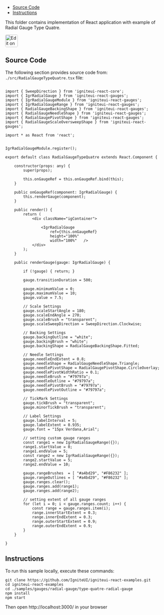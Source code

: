 <!-- NOTE: do not change this file because it will be auto re-generated from template file: -->
<!-- https://github.com/IgniteUI/igniteui-react-examples/tree/master/templates/sample/ReadMe.md -->

<!-- ## Table of Contents -->
<!-- - [Sample Preview](#Sample-Preview) -->
- [Source Code](#Source-Code)
- [Instructions](#Instructions)

This folder contains implementation of React application with example of Radial Gauge Type Quatre.
<!-- in the Radial Gauge component -->
<!-- [Radial Gauge](https://infragistics.com/Reactsite/components/radial-gauge.html) -->

<html lang="en" xmlns="http://www.w3.org/1999/xhtml">
    <body>
        <a target="_blank" href="https://codesandbox.io/s/github/IgniteUI/igniteui-react-examples/tree/master/samples/gauges/radial-gauge/type-quatre-radial-gauge?fontsize=14&hidenavigation=1&theme=dark&view=preview&file=/src/RadialGaugeTypeQuatre.tsx" rel="noopener noreferrer">
            <img height="40px" style="border-radius: 0.25rem" alt="Edit on CodeSandbox" src="https://static.infragistics.com/xplatform/images/sandbox/code.png"/>
        </a>
        <!-- <a target="_blank"
href="https://codesandbox.io/s/github/IgniteUI/igniteui-react-examples/tree/master/samples/maps/geo-map/binding-csv-points?fontsize=14&hidenavigation=1&theme=dark&view=preview">
            <img alt="Edit Sample" src="https://codesandbox.io/static/img/play-codesandbox.svg"/>
        </a> -->
        <!-- <a target="_blank" style="margin-left: 0.5rem"
href="https://codesandbox.io/embed/github/IgniteUI/igniteui-react-examples/tree/master/samples/gauges/radial-gauge/type-quatre-radial-gauge?fontsize=14&hidenavigation=1&theme=dark&view=preview&file=/src/RadialGaugeTypeQuatre.tsx">
            <img height="40px" style="border-radius: 5px" alt="View on CodeSandbox" src="https://static.infragistics.com/xplatform/images/sandbox/view.png"/>
        </a> -->
        <!-- <a target="_blank"
href="https://codesandbox.io/embed/github/IgniteUI/igniteui-react-examples/tree/master/samples/maps/geo-map/binding-csv-points?fontsize=14&hidenavigation=1&theme=dark&view=preview">
            <img alt="View on CodeSandbox" src="https://static.infragistics.com/xplatform/images/sandbox/view.png"/>
        </a>
https://codesandbox.io/embed/react-treemap-overview-rtb45
https://codesandbox.io/static/img/play-codesandbox.svg
https://codesandbox.io/embed/react-treemap-overview-rtb45?view=browser -->
    </body>
</html>

<!-- ## Sample Preview -->

<!-- <iframe
  src="https://codesandbox.io/embed/github/IgniteUI/igniteui-react-examples/tree/master/samples/gauges/radial-gauge/type-quatre-radial-gauge?fontsize=14&hidenavigation=1&theme=dark&view=preview&file=/src/RadialGaugeTypeQuatre.tsx"
  style="width:100%; height:400px; border:0; border-radius: 4px; overflow:hidden;"
  allow="accelerometer; ambient-light-sensor; camera; encrypted-media; geolocation; gyroscope; hid; microphone; midi; payment; usb; vr"
  sandbox="allow-forms allow-modals allow-popups allow-presentation allow-same-origin allow-scripts"
></iframe> -->

## Source Code

The following section provides source code from:
`./src/RadialGaugeTypeQuatre.tsx` file:

```tsx

import { SweepDirection } from 'igniteui-react-core';
import { IgrRadialGauge } from 'igniteui-react-gauges';
import { IgrRadialGaugeModule } from 'igniteui-react-gauges';
import { IgrRadialGaugeRange } from 'igniteui-react-gauges';
import { RadialGaugeBackingShape } from 'igniteui-react-gauges';
import { RadialGaugeNeedleShape } from 'igniteui-react-gauges';
import { RadialGaugePivotShape } from 'igniteui-react-gauges';
import { RadialGaugeScaleOversweepShape } from 'igniteui-react-gauges';

import * as React from 'react';


IgrRadialGaugeModule.register();

export default class RadialGaugeTypeQuatre extends React.Component {

    constructor(props: any) {
        super(props);

        this.onGaugeRef = this.onGaugeRef.bind(this);
    }

    public onGaugeRef(component: IgrRadialGauge) {
        this.renderGauge(component);
    }

    public render() {
        return (
            <div className="igContainer">

                <IgrRadialGauge
                    ref={this.onGaugeRef}
                    height="100%"
                    width="100%"   />
            </div>
        );
    }

    public renderGauge(gauge: IgrRadialGauge) {

        if (!gauge) { return; }

        gauge.transitionDuration = 500;

        gauge.minimumValue = 0;
        gauge.maximumValue = 10;
        gauge.value = 7.5;

        // Scale Settings
        gauge.scaleStartAngle = 180;
        gauge.scaleEndAngle = 270;
        gauge.scaleBrush = "transparent";
        gauge.scaleSweepDirection = SweepDirection.Clockwise;

        // Backing Settings
        gauge.backingOutline = "white";
        gauge.backingBrush = "white";
        gauge.backingShape = RadialGaugeBackingShape.Fitted;

        // Needle Settings
        gauge.needleEndExtent = 0.8;
        gauge.needleShape = RadialGaugeNeedleShape.Triangle;
        gauge.needlePivotShape = RadialGaugePivotShape.CircleOverlay;
        gauge.needlePivotWidthRatio = 0.1;
        gauge.needleBrush = "#79797a";
        gauge.needleOutline = "#79797a";
        gauge.needlePivotBrush = "#79797a";
        gauge.needlePivotOutline = "#79797a";

        // TickMark Settings
        gauge.tickBrush = "transparent";
        gauge.minorTickBrush = "transparent";

        // Label Settings
        gauge.labelInterval = 5;
        gauge.labelExtent = 0.935;
        gauge.font = "15px Verdana,Arial";

        // setting custom gauge ranges
        const range1 = new IgrRadialGaugeRange({});
        range1.startValue = 0;
        range1.endValue = 5;
        const range2 = new IgrRadialGaugeRange({});
        range2.startValue = 5;
        range2.endValue = 10;

        gauge.rangeBrushes  = [ "#a4bd29", "#F86232" ];
        gauge.rangeOutlines = [ "#a4bd29", "#F86232" ];
        gauge.ranges.clear();
        gauge.ranges.add(range1);
        gauge.ranges.add(range2);

        // setting extent of all gauge ranges
        for (let i = 0; i < gauge.ranges.count; i++) {
            const range = gauge.ranges.item(i);
            range.innerStartExtent = 0.3;
            range.innerEndExtent = 0.3;
            range.outerStartExtent = 0.9;
            range.outerEndExtent = 0.9;
        }
    }

}
```

## Instructions
To run this sample locally, execute these commands:

```
git clone https://github.com/IgniteUI/igniteui-react-examples.git
cd igniteui-react-examples
cd ./samples/gauges/radial-gauge/type-quatre-radial-gauge
npm install
npm start

```

Then open http://localhost:3000/ in your browser

